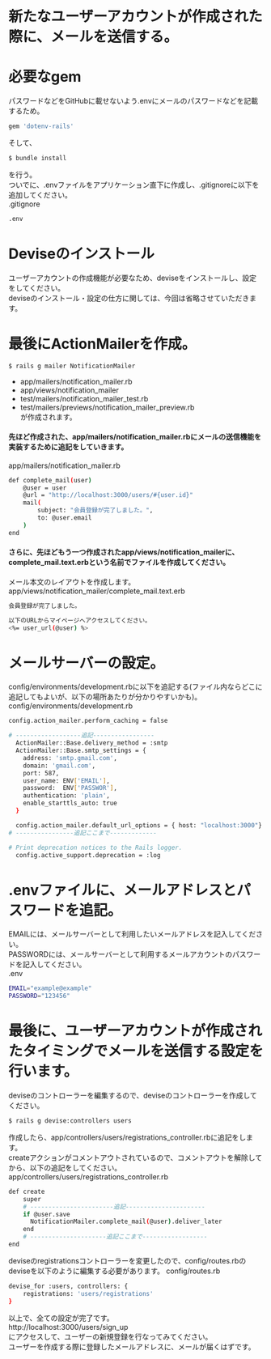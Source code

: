 # 新たなユーザーアカウントが作成された際に、メールを送信する。


# 必要なgem
パスワードなどをGitHubに載せないよう.envにメールのパスワードなどを記載するため。
```bash
gem 'dotenv-rails'
```
そして、
```bash
$ bundle install
```
を行う。  
ついでに、.envファイルをアプリケーション直下に作成し、.gitignoreに以下を追加してください。  
.gitignore
```bash
.env
```


# Deviseのインストール
ユーザーアカウントの作成機能が必要なため、deviseをインストールし、設定をしてください。  
deviseのインストール・設定の仕方に関しては、今回は省略させていただきます。


# 最後にActionMailerを作成。
```bash
$ rails g mailer NotificationMailer
```
* app/mailers/notification_mailer.rb  
* app/views/notification_mailer  
* test/mailers/notification_mailer_test.rb  
* test/mailers/previews/notification_mailer_preview.rb  
が作成されます。

#### 先ほど作成された、app/mailers/notification_mailer.rbにメールの送信機能を実装するために追記をしていきます。
app/mailers/notification_mailer.rb
```bash
def complete_mail(user)
	@user = user
	@url = "http://localhost:3000/users/#{user.id}"
	mail(
		subject: "会員登録が完了しました。",
		to: @user.email
	)
end
```

#### さらに、先ほどもう一つ作成されたapp/views/notification_mailerに、complete_mail.text.erbという名前でファイルを作成してください。
メール本文のレイアウトを作成します。  
app/views/notification_mailer/complete_mail.text.erb
```bash
会員登録が完了しました。

以下のURLからマイページへアクセスしてください。
<%= user_url(@user) %>
```


# メールサーバーの設定。
config/environments/development.rbに以下を追記する(ファイル内ならどこに追記してもよいが、以下の場所あたりが分かりやすいかも)。  
config/environments/development.rb
```bash
config.action_mailer.perform_caching = false

# ------------------追記-----------------
  ActionMailer::Base.delivery_method = :smtp
  ActionMailer::Base.smtp_settings = {
    address: 'smtp.gmail.com',
    domain: 'gmail.com',
    port: 587,
    user_name: ENV['EMAIL'],
    password:  ENV['PASSWOR'],
    authentication: 'plain',
    enable_starttls_auto: true
  }

  config.action_mailer.default_url_options = { host: "localhost:3000"}
# ----------------追記ここまで-------------

# Print deprecation notices to the Rails logger.
  config.active_support.deprecation = :log
```


# .envファイルに、メールアドレスとパスワードを追記。
EMAILには、メールサーバーとして利用したいメールアドレスを記入してください。  
PASSWORDには、メールサーバーとして利用するメールアカウントのパスワードを記入してください。  
.env
```bash
EMAIL="example@example"
PASSWORD="123456"
```


# 最後に、ユーザーアカウントが作成されたタイミングでメールを送信する設定を行います。
deviseのコントローラーを編集するので、deviseのコントローラーを作成してください。
```bash
$ rails g devise:controllers users
```

作成したら、app/controllers/users/registrations_controller.rbに追記をします。  
createアクションがコメントアウトされているので、コメントアウトを解除してから、以下の追記をしてください。  
app/controllers/users/registrations_controller.rb
```bash
def create
	super
	# -----------------------追記----------------------
	if @user.save
	  NotificationMailer.complete_mail(@user).deliver_later
	end
	# ---------------------追記ここまで------------------
end
```

deviseのregistrationsコントローラーを変更したので、config/routes.rbのdeviseを以下のように編集する必要があります。
config/routes.rb
```bash
devise_for :users, controllers: {
	registrations: 'users/registrations'
}
```

以上で、全ての設定が完了です。  
http://localhost:3000/users/sign_up  
にアクセスして、ユーザーの新規登録を行なってみてください。  
ユーザーを作成する際に登録したメールアドレスに、メールが届くはずです。
